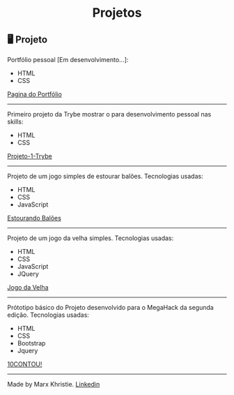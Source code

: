 <h1 align="center">
 Projetos
</h1>


## 🖥 Projeto 

Portfólio pessoal [Em desenvolvimento...]: 
<ul>
<li>HTML</li> 
<li>CSS</li>
</ul>

<a href="https://marxneves.github.io/Projetos/PortfolioHTML/"> Pagina do Portfólio</a>
<hr>

Primeiro projeto da Trybe mostrar o para desenvolvimento pessoal nas skills: 
<ul>
<li>HTML</li> 
<li>CSS</li>
</ul>

<a href="https://marxneves.github.io/Projetos/first-Trybe-Project/"> Projeto-1-Trybe </a>
<hr>

Projeto de um jogo simples de estourar balões. Tecnologias usadas: 
<ul>
<li>HTML</li> 
<li>CSS</li>
<li>JavaScript</li>
</ul>

<a href="https://marxneves.github.io/Projetos/estourando_baloes"> Estourando Balões </a>
<hr>

Projeto de um jogo da velha simples. Tecnologias usadas: 
<ul>
<li>HTML</li> 
<li>CSS</li>
<li>JavaScript</li>
<li>JQuery</li>
</ul>

<a href="https://marxneves.github.io/Projetos/jogo_da_velha"> Jogo da Velha </a>
<hr>

Prótotipo básico do Projeto desenvolvido para o MegaHack da segunda edição. Tecnologias usadas: 
<ul>
<li>HTML</li> 
<li>CSS</li>
<li>Bootstrap</li>
<li>Jquery</li>
</ul>

<a href="https://marxneves.github.io/Projetos/10CONTOU!"> 10CONTOU! </a>
<hr>

Made by Marx Khristie.
[Linkedin](https://www.linkedin.com/in/marxkhristie/)

